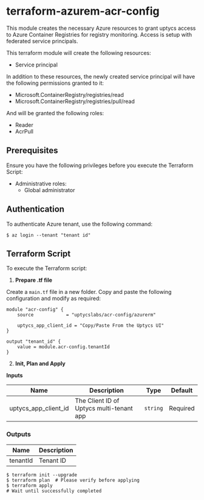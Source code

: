 # terraform-azurem-acr-config

This module creates the necessary Azure resources to grant uptycs access to Azure Container Registries for registry monitoring. Access is setup with federated service principals.

This terraform module will create the following resources:

- Service principal

In addition to these resources, the newly created service principal will have the following permissions granted to it:
- Microsoft.ContainerRegistry/registries/read
- Microsoft.ContainerRegistry/registries/pull/read

And will be granted the following roles:
- Reader
- AcrPull

## Prerequisites

Ensure you have the following privileges before you execute the Terraform Script:
* Administrative roles:
  * Global administrator

## Authentication

To authenticate Azure tenant, use the following command:

```
$ az login --tenant "tenant id"
```

## Terraform Script

To execute the Terraform script:

1. **Prepare .tf file**

Create a `main.tf` file in a new folder. Copy and paste the following configuration and modify as required:

```hcl
module "acr-config" {
    source            = "uptycslabs/acr-config/azurerm"

    uptycs_app_client_id = "Copy/Paste From the Uptycs UI"
} 

output "tenant_id" {
    value = module.acr-config.tenantId
}
```

2. **Init, Plan and Apply**

**Inputs**

| Name                   | Description                              | Type     | Default           |
| ---------------------- | ---------------------------------------- | -------- | ----------------- |
| uptycs_app_client_id   | The Client ID of Uptycs multi-tenant app | `string` | Required          |

### Outputs

| Name     | Description |
| -------- | ----------- |
| tenantId | Tenant ID   |

```
$ terraform init --upgrade
$ terraform plan  # Please verify before applying
$ terraform apply
# Wait until successfully completed
```